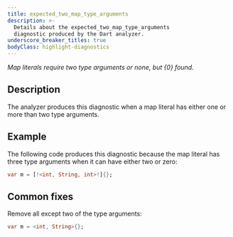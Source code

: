 ```yaml
---
title: expected_two_map_type_arguments
description: >-
  Details about the expected_two_map_type_arguments
  diagnostic produced by the Dart analyzer.
underscore_breaker_titles: true
bodyClass: highlight-diagnostics
---
```


_Map literals require two type arguments or none, but {0} found._

## Description

The analyzer produces this diagnostic when a map literal has either one or
more than two type arguments.

## Example

The following code produces this diagnostic because the map literal has
three type arguments when it can have either two or zero:

```dart
var m = [!<int, String, int>!]{};
```

## Common fixes

Remove all except two of the type arguments:

```dart
var m = <int, String>{};
```
